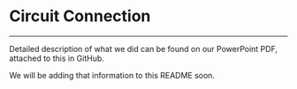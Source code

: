 # Circuit Connection
---
Detailed description of what we did can be found on our PowerPoint PDF, attached to this in GitHub.

We will be adding that information to this README soon.
